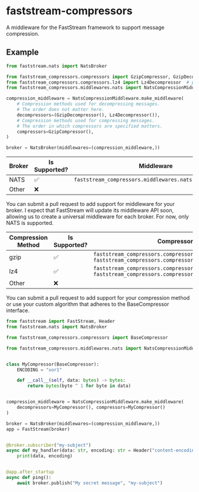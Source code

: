 # faststream-compressors

A middleware for the FastStream framework to support message compression.

## Example

```python
from faststream.nats import NatsBroker

from faststream_compressors.compressors import GzipCompressor, GzipDecompressor
from faststream_compressors.compressors.lz4 import Lz4Decompressor  # pip install "faststream_compressors[lz4]"
from faststream_compressors.middlewares.nats import NatsCompressionMiddleware

compression_middleware = NatsCompressionMiddleware.make_middleware(
    # Compression methods used for decompressing messages.
    # The order does not matter here.
    decompressors=(GzipDecompressor(), Lz4Decompressor()),
    # Compression methods used for compressing messages.
    # The order in which compressors are specified matters.
    compressors=GzipCompressor(),
)

broker = NatsBroker(middlewares=(compression_middleware,))
```

| Broker | Is Supported? | Middleware                                               |
|--------|---------------|----------------------------------------------------------|
| NATS   | ✅             | `faststream_compressors.middlewares.nats.NatsMiddleware` |
| Other  | ❌             |                                                          |

You can submit a pull request to add support for middleware for your broker. I expect that FastStream will update its
middleware API soon, allowing us to create a universal middleware for each broker. For now, only NATS is supported.

| Compression Method | Is Supported? | Compressor                                                                                                          | Extra Dependency              |
|--------------------|---------------|---------------------------------------------------------------------------------------------------------------------|-------------------------------| 
| gzip               | ✅             | `faststream_compressors.compressors.GzipCompressor`<br/>`faststream_compressors.compressors.GzipDecompressor`       |                               |
| lz4                | ✅             | `faststream_compressors.compressors.lz4.Lz4Compressor`<br/>`faststream_compressors.compressors.lz4.Lz4Decompressor` | `faststream-compressors[lz4]` |
| Other              | ❌             |                                                                                                                     |                               |

You can submit a pull request to add support for your compression method or use your custom algorithm that adheres to
the BaseCompressor interface.

```python
from faststream import FastStream, Header
from faststream.nats import NatsBroker

from faststream_compressors.compressors import BaseCompressor

from faststream_compressors.middlewares.nats import NatsCompressionMiddleware


class MyCompressor(BaseCompressor):
    ENCODING = "xor1"

    def __call__(self, data: bytes) -> bytes:
        return bytes(byte ^ 1 for byte in data)


compression_middleware = NatsCompressionMiddleware.make_middleware(
    decompressors=MyCompressor(), compressors=MyCompressor()
)

broker = NatsBroker(middlewares=(compression_middleware,))
app = FastStream(broker)


@broker.subscriber("my-subject")
async def my_handler(data: str, encoding: str = Header("content-encoding")):
    print(data, encoding)


@app.after_startup
async def ping():
    await broker.publish("My secret message", "my-subject")
```
